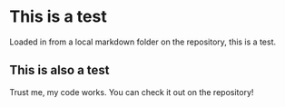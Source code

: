 # This is a test

Loaded in from a local markdown folder on the repository, this is a test.

## This is also a test

Trust me, my code works. You can check it out on the repository!